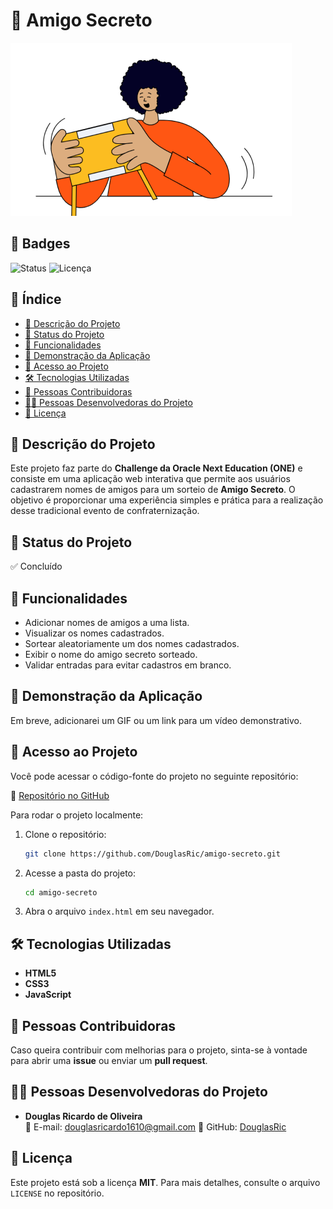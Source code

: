 # 🎁 Amigo Secreto

![Capa do Projeto](assets/amigo-secreto.png)

## 🏅 Badges

![Status](https://img.shields.io/badge/Status-Conclu%C3%ADdo-brightgreen)
![Licença](https://img.shields.io/badge/Licen%C3%A7a-MIT-blue)

## 📌 Índice

- [📖 Descrição do Projeto](#-descrição-do-projeto)
- [🚀 Status do Projeto](#-status-do-projeto)
- [🎯 Funcionalidades](#-funcionalidades)
- [🎥 Demonstração da Aplicação](#-demonstração-da-aplicação)
- [📂 Acesso ao Projeto](#-acesso-ao-projeto)
- [🛠 Tecnologias Utilizadas](#-tecnologias-utilizadas)
- [🤝 Pessoas Contribuidoras](#-pessoas-contribuidoras)
- [👨‍💻 Pessoas Desenvolvedoras do Projeto](#-pessoas-desenvolvedoras-do-projeto)
- [📜 Licença](#-licença)

## 📖 Descrição do Projeto

Este projeto faz parte do **Challenge da Oracle Next Education (ONE)** e consiste em uma aplicação web interativa que permite aos usuários cadastrarem nomes de amigos para um sorteio de **Amigo Secreto**. O objetivo é proporcionar uma experiência simples e prática para a realização desse tradicional evento de confraternização.

## 🚀 Status do Projeto

✅ Concluído

## 🎯 Funcionalidades

- Adicionar nomes de amigos a uma lista.
- Visualizar os nomes cadastrados.
- Sortear aleatoriamente um dos nomes cadastrados.
- Exibir o nome do amigo secreto sorteado.
- Validar entradas para evitar cadastros em branco.

## 🎥 Demonstração da Aplicação

Em breve, adicionarei um GIF ou um link para um vídeo demonstrativo.

## 📂 Acesso ao Projeto

Você pode acessar o código-fonte do projeto no seguinte repositório:

🔗 [Repositório no GitHub](https://github.com/DouglasRic/amigo-secreto)

Para rodar o projeto localmente:

1. Clone o repositório:
   ```bash
   git clone https://github.com/DouglasRic/amigo-secreto.git
   ```
2. Acesse a pasta do projeto:
   ```bash
   cd amigo-secreto
   ```
3. Abra o arquivo `index.html` em seu navegador.

## 🛠 Tecnologias Utilizadas

- **HTML5**
- **CSS3**
- **JavaScript**

## 🤝 Pessoas Contribuidoras

Caso queira contribuir com melhorias para o projeto, sinta-se à vontade para abrir uma **issue** ou enviar um **pull request**.

## 👨‍💻 Pessoas Desenvolvedoras do Projeto

- **Douglas Ricardo de Oliveira**  
  📧 E-mail: [douglasricardo1610@gmail.com](mailto:douglasricardo1610@gmail.com)
  🔗 GitHub: [DouglasRic](https://github.com/DouglasRic)

## 📜 Licença

Este projeto está sob a licença **MIT**. Para mais detalhes, consulte o arquivo `LICENSE` no repositório.

